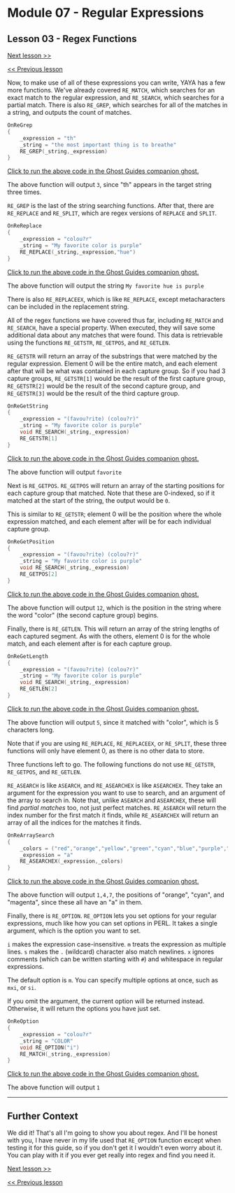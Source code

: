 # Module 07 - Regular Expressions

## Lesson 03 - Regex Functions

[Next lesson >>](../module_07_regular_expressions/04_more_on_the_subject.md)

[<< Previous lesson](../module_07_regular_expressions/02_metacharacters.md)

Now, to make use of all of these expressions you can write, YAYA has a few more functions. We've already covered `RE_MATCH`, which searches for an exact match to the regular expression, and `RE_SEARCH`, which searches for a partial match. There is also `RE_GREP`, which searches for all of the matches in a string, and outputs the count of matches.

```c
OnReGrep
{
	_expression = "th"
	_string = "the most important thing is to breathe"
	RE_GREP(_string,_expression)
}
```

[Click to run the above code in the Ghost Guides companion ghost.](https://zichqec.github.io/s-the-skeleton/jump.html?url=x-ukagaka-link%3Atype%3Devent%26ghost%3DGhost%20Guides%26info%3DOnExample.M7.L3.ReGrep)

The above function will output `3`, since "th" appears in the target string three times.

`RE_GREP` is the last of the string searching functions. After that, there are `RE_REPLACE` and `RE_SPLIT`, which are regex versions of `REPLACE` and `SPLIT`.

```c
OnReReplace
{
	_expression = "colou?r"
	_string = "My favorite color is purple"
	RE_REPLACE(_string,_expression,"hue")
}
```

[Click to run the above code in the Ghost Guides companion ghost.](https://zichqec.github.io/s-the-skeleton/jump.html?url=x-ukagaka-link%3Atype%3Devent%26ghost%3DGhost%20Guides%26info%3DOnExample.M7.L3.ReReplace)

The above function will output the string `My favorite hue is purple`

There is also `RE_REPLACEEX`, which is like `RE_REPLACE`, except metacharacters can be included in the replacement string.


All of the regex functions we have covered thus far, including `RE_MATCH` and `RE_SEARCH`, have a special property. When executed, they will save some additional data about any matches that were found. This data is retrievable using the functions `RE_GETSTR`, `RE_GETPOS`, and `RE_GETLEN`.

`RE_GETSTR` will return an array of the substrings that were matched by the regular expression. Element 0 will be the entire match, and each element after that will be what was contained in each capture group. So if you had 3 capture groups, `RE_GETSTR[1]` would be the result of the first capture group, `RE_GETSTR[2]` would be the result of the second capture group, and `RE_GETSTR[3]` would be the result of the third capture group.

```c
OnReGetString
{
	_expression = "(favou?rite) (colou?r)"
	_string = "My favorite color is purple"
	void RE_SEARCH(_string,_expression)
	RE_GETSTR[1]
}
```

[Click to run the above code in the Ghost Guides companion ghost.](https://zichqec.github.io/s-the-skeleton/jump.html?url=x-ukagaka-link%3Atype%3Devent%26ghost%3DGhost%20Guides%26info%3DOnExample.M7.L3.ReGetString)

The above function will output `favorite`

Next is `RE_GETPOS`. `RE_GETPOS` will return an array of the starting positions for each capture group that matched. Note that these are 0-indexed, so if it matched at the start of the string, the output would be `0`.

This is similar to `RE_GETSTR`; element 0 will be the position where the whole expression matched, and each element after will be for each individual capture group.

```c
OnReGetPosition
{
	_expression = "(favou?rite) (colou?r)"
	_string = "My favorite color is purple"
	void RE_SEARCH(_string,_expression)
	RE_GETPOS[2]
}
```

[Click to run the above code in the Ghost Guides companion ghost.](https://zichqec.github.io/s-the-skeleton/jump.html?url=x-ukagaka-link%3Atype%3Devent%26ghost%3DGhost%20Guides%26info%3DOnExample.M7.L3.ReGetPosition)

The above function will output `12`, which is the position in the string where the word "color" (the second capture group) begins.

Finally, there is `RE_GETLEN`. This will return an array of the string lengths of each captured segment. As with the others, element 0 is for the whole match, and each element after is for each capture group.

```c
OnReGetLength
{
	_expression = "(favou?rite) (colou?r)"
	_string = "My favorite color is purple"
	void RE_SEARCH(_string,_expression)
	RE_GETLEN[2]
}
```

[Click to run the above code in the Ghost Guides companion ghost.](https://zichqec.github.io/s-the-skeleton/jump.html?url=x-ukagaka-link%3Atype%3Devent%26ghost%3DGhost%20Guides%26info%3DOnExample.M7.L3.ReGetLength)

The above function will output `5`, since it matched with "color", which is 5 characters long.

Note that if you are using `RE_REPLACE`, `RE_REPLACEEX`, or `RE_SPLIT`, these three functions will only have element 0, as there is no other data to store.


Three functions left to go. The following functions do not use `RE_GETSTR`, `RE_GETPOS`, and `RE_GETLEN`.

`RE_ASEARCH` is like `ASEARCH`, and `RE_ASEARCHEX` is like `ASEARCHEX`. They take an argument for the expression you want to use to search, and an argument of the array to search in. Note that, unlike `ASEARCH` and `ASEARCHEX`, these will find *partial matches* too, not just perfect matches. `RE_ASEARCH` will return the index number for the first match it finds, while `RE_ASEARCHEX` will return an array of all the indices for the matches it finds.

```c
OnReArraySearch
{
	_colors = ("red","orange","yellow","green","cyan","blue","purple","magenta")
	_expression = "a"
	RE_ASEARCHEX(_expression,_colors)
}
```

[Click to run the above code in the Ghost Guides companion ghost.](https://zichqec.github.io/s-the-skeleton/jump.html?url=x-ukagaka-link%3Atype%3Devent%26ghost%3DGhost%20Guides%26info%3DOnExample.M7.L3.ReArraySearch)

The above function will output `1,4,7`, the positions of "orange", "cyan", and "magenta", since these all have an "a" in them.

Finally, there is `RE_OPTION`. `RE_OPTION` lets you set options for your regular expressions, much like how you can set options in PERL. It takes a single argument, which is the option you want to set.

`i` makes the expression case-insensitive. `m` treats the expression as multiple lines. `s` makes the `.` (wildcard) character also match newlines. `x` ignores comments (which can be written starting with `#`) and whitespace in regular expressions.

The default option is `m`. You can specify multiple options at once, such as `mxi`, or `si`.

If you omit the argument, the current option will be returned instead. Otherwise, it will return the options you have just set.

```c
OnReOption
{
	_expression = "colou?r"
	_string = "COLOR"
	void RE_OPTION("i")
	RE_MATCH(_string,_expression)
}
```

[Click to run the above code in the Ghost Guides companion ghost.](https://zichqec.github.io/s-the-skeleton/jump.html?url=x-ukagaka-link%3Atype%3Devent%26ghost%3DGhost%20Guides%26info%3DOnExample.M7.L3.ReOption)

The above function will output `1`

---

## Further Context

We did it! That's all I'm going to show you about regex. And I'll be honest with you, I have never in my life used that `RE_OPTION` function except when testing it for this guide, so if you don't get it I wouldn't even worry about it. You can play with it if you ever get really into regex and find you need it.

[Next lesson >>](../module_07_regular_expressions/04_more_on_the_subject.md)

[<< Previous lesson](../module_07_regular_expressions/02_metacharacters.md)
